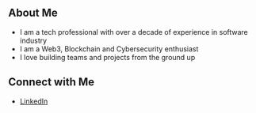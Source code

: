 ## About Me
- I am a tech professional with over a decade of experience in software industry
- I am a Web3, Blockchain and Cybersecurity enthusiast
- I love building teams and projects from the ground up

<!--
## Projects
- [Project 1](link-to-project-1): Brief description of Project 1.
- [Project 2](link-to-project-2): Brief description of Project 2.

## Skills
- Programming Languages: [Language 1], [Language 2], ...
- Tools: [Tool 1], [Tool 2], ...

-->
## Connect with Me
- [LinkedIn](https://www.linkedin.com/in/vinoth-raj-27b65ba/)

